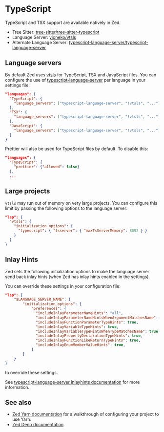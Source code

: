# TypeScript

TypeScript and TSX support are available natively in Zed.

- Tree Sitter: [tree-sitter/tree-sitter-typescript](https://github.com/tree-sitter/tree-sitter-typescript)
- Language Server: [yioneko/vtsls](https://github.com/yioneko/vtsls)
- Alternate Language Server: [typescript-language-server/typescript-language-server](https://github.com/typescript-language-server/typescript-language-server)

<!--
TBD: Document the difference between Language servers
-->


## Language servers
By default Zed uses [vtsls](https://github.com/yioneko/vtsls) for TypeScript, TSX and JavaScript files.
You can configure the use of [typescript-language-server](https://github.com/typescript-language-server/typescript-language-server) per language in your settings file:

```json
"languages": {
  "TypeScript": {
    "language_servers": ["typescript-language-server", "!vtsls", "..."],
  },
  "TSX": {
    "language_servers": ["typescript-language-server", "!vtsls", "..."],
  },
  "JavaScript": {
    "language_servers": ["typescript-language-server", "!vtsls", "..."],
  }
}
```

Prettier will also be used for TypeScript files by default. To disable this:
```json
"languages": {
  "TypeScript": {
    "prettier": {"allowed": false}
  },
  ...
```

## Large projects

`vtsls` may run out of memory on very large projects. You can configure this limit by passing the following options to the language server:

```json
"lsp": {
  "vtsls": {
    "initialization_options": {
      "typescript": { "tsserver": { "maxTsServerMemory": 8092 } }
    }
  }
}
```

## Inlay Hints

Zed sets the following initialization options to make the language server send back inlay hints
(when Zed has inlay hints enabled in the settings).

You can override these settings in your configuration file:

```json
"lsp": {
    "$LANGUAGE_SERVER_NAME": {
        "initialization_options": {
            "preferences": {
              "includeInlayParameterNameHints": "all",
              "includeInlayParameterNameHintsWhenArgumentMatchesName": true,
              "includeInlayFunctionParameterTypeHints": true,
              "includeInlayVariableTypeHints": true,
              "includeInlayVariableTypeHintsWhenTypeMatchesName": true,
              "includeInlayPropertyDeclarationTypeHints": true,
              "includeInlayFunctionLikeReturnTypeHints": true,
              "includeInlayEnumMemberValueHints": true,
            }
        }
    }
}
```

to override these settings.

See [typescript-language-server inlayhints documentation](https://github.com/typescript-language-server/typescript-language-server?tab=readme-ov-file#inlay-hints-textdocumentinlayhint) for more information.

## See also

- [Zed Yarn documentation](./yarn.md) for a walkthrough of configuring your project to use Yarn.
- [Zed Deno documentation](./deno.md)
